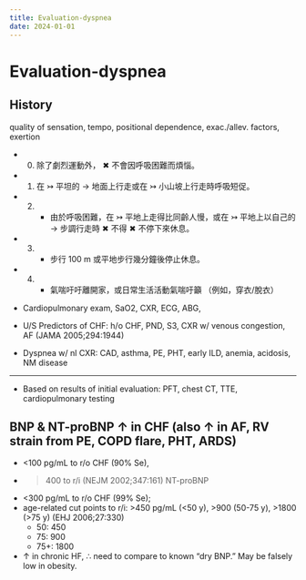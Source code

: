 ```yaml
---
title: Evaluation-dyspnea
date: 2024-01-01
---
```


# Evaluation-dyspnea

## History

quality of sensation, tempo, positional dependence, exac./allev. factors, exertion

- 0. 除了劇烈運動外， ✖ 不會因呼吸困難而煩惱。
- 1. 在 ↣ 平坦的 → 地面上行走或在 ↣ 小山坡上行走時呼吸短促。
- 2. - 由於呼吸困難，在 ↣ 平地上走得比同齡人慢，或在 ↣ 平地上以自己的 → 步調行走時 ✖ 不得 ✖ 不停下來休息。
- 3. - 步行 100 m 或平地步行幾分鐘後停止休息。
- 4. - 氣喘吁吁離開家，或日常生活活動氣喘吁籲 （例如，穿衣/脫衣）

- Cardiopulmonary exam, SaO2, CXR, ECG, ABG,
- U/S Predictors of CHF: h/o CHF, PND, S3, CXR w/ venous congestion, AF (JAMA 2005;294:1944)
- Dyspnea w/ nl CXR: CAD, asthma, PE, PHT, early ILD, anemia, acidosis, NM disease

---

- Based on results of initial evaluation: PFT, chest CT, TTE, cardiopulmonary testing

## BNP & NT-proBNP ↑ in CHF (also ↑ in AF, RV strain from PE, COPD flare, PHT, ARDS)

- <100 pg/mL to r/o CHF (90% Se),
- > 400 to r/i (NEJM 2002;347:161) NT-proBNP
- <300 pg/mL to r/o CHF (99% Se);
- age-related cut points to r/i: >450 pg/mL (<50 y), >900 (50-75 y), >1800 (>75 y) (EHJ 2006;27:330)
  - 50: 450
  - 75: 900
  - 75+: 1800
- ↑ in chronic HF, ∴ need to compare to known “dry BNP.” May be falsely low in obesity.
